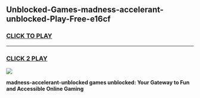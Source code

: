 
## Unblocked-Games-madness-accelerant-unblocked-Play-Free-e16cf
<h3>
<a href="https://premium76.site?title=madness-accelerant-unblocked&ref=18A1">CLICK TO PLAY</a></h3>
<hr>

<h3>
<a href="https://premium76.site?title=madness-accelerant-unblocked&ref=18A1">CLICK 2 PLAY</a>
  
</h3>

<a href="https://premium76.site?title=madness-accelerant-unblocked&ref=18A1"><img src="https://clearcache.store/games.png"></a>


**madness-accelerant-unblocked games unblocked: Your Gateway to Fun and Accessible Online Gaming**
